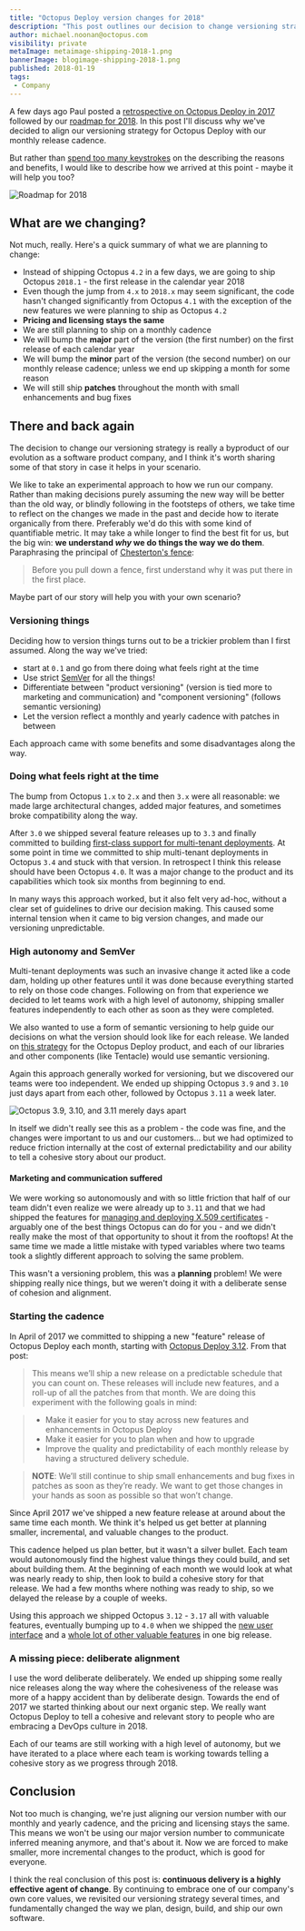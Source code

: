 ```yaml
---
title: "Octopus Deploy version changes for 2018"
description: "This post outlines our decision to change versioning strategy for Octopus Deploy to a style matching our iterative, monthly release cadence. It also describes how we arrived at our decision and how continuous delivery has fundamentally changed the way we plan, build, and release our software."
author: michael.noonan@octopus.com
visibility: private
metaImage: metaimage-shipping-2018-1.png
bannerImage: blogimage-shipping-2018-1.png
published: 2018-01-19
tags:
 - Company
---
```


A few days ago Paul posted a [retrospective on Octopus Deploy in 2017](reflections-2017.md) followed by our [roadmap for 2018](roadmap-2018.md). In this post I'll discuss why we've decided to align our versioning strategy for Octopus Deploy with our monthly release cadence.

But rather than [spend too many keystrokes](http://keysleft.com/) on the describing the reasons and benefits, I would like to describe how we arrived at this point - maybe it will help you too?

![Roadmap for 2018](blogimage-shipping-2018-1.png)

## What are we changing?

Not much, really. Here's a quick summary of what we are planning to change:

- Instead of shipping Octopus `4.2` in a few days, we are going to ship Octopus `2018.1` - the first release in the calendar year 2018
- Even though the jump from `4.x` to `2018.x` may seem significant, the code hasn't changed significantly from Octopus `4.1` with the exception of the new features we were planning to ship as Octopus `4.2`
- **Pricing and licensing stays the same**
- We are still planning to ship on a monthly cadence
- We will bump the **major** part of the version (the first number) on the first release of each calendar year
- We will bump the **minor** part of the version (the second number) on our monthly release cadence; unless we end up skipping a month for some reason
- We will still ship **patches** throughout the month with small enhancements and bug fixes

## There and back again

The decision to change our versioning strategy is really a byproduct of our evolution as a software product company, and I think it's worth sharing some of that story in case it helps in your scenario.

We like to take an experimental approach to how we run our company. Rather than making decisions purely assuming the new way will be better than the old way, or blindly following in the footsteps of others, we take time to reflect on the changes we made in the past and decide how to iterate organically from there. Preferably we'd do this with some kind of quantifiable metric. It may take a while longer to find the best fit for us, but the big win: **we understand _why_ we do things the way we do them**. Paraphrasing the principal of [Chesterton's fence](https://en.wikipedia.org/wiki/Wikipedia:Chesterton%27s_fence):

> Before you pull down a fence, first understand why it was put there in the first place.

Maybe part of our story will help you with your own scenario?

### Versioning things

Deciding how to version things turns out to be a trickier problem than I first assumed. Along the way we've tried:

- start at `0.1` and go from there doing what feels right at the time
- Use strict [SemVer](https://semver.org) for all the things!
- Differentiate between "product versioning" (version is tied more to marketing and communication) and "component versioning" (follows semantic versioning)
- Let the version reflect a monthly and yearly cadence with patches in between

Each approach came with some benefits and some disadvantages along the way.

### Doing what feels right at the time

The bump from Octopus `1.x` to `2.x` and then `3.x` were all reasonable: we made large architectural changes, added major features, and sometimes broke compatibility along the way.

After `3.0` we shipped several feature releases up to `3.3` and finally committed to building [first-class support for multi-tenant deployments](https://octopus.com/multi-tenant-deployments). At some point in time we committed to ship multi-tenant deployments in Octopus `3.4` and stuck with that version. In retrospect I think this release should have been Octopus `4.0`. It was a major change to the product and its capabilities which took six months from beginning to end.

In many ways this approach worked, but it also felt very ad-hoc, without a clear set of guidelines to drive our decision making. This caused some internal tension when it came to big version changes, and made our versioning unpredictable.

### High autonomy and SemVer

Multi-tenant deployments was such an invasive change it acted like a code dam, holding up other features until it was done because everything started to rely on those code changes. Following on from that experience we decided to let teams work with a high level of autonomy, shipping smaller features independently to each other as soon as they were completed.

We also wanted to use a form of semantic versioning to help guide our decisions on what the version should look like for each release. We landed on [this strategy](https://octopus.com/docs/administration/upgrading#Upgrading-HowweversionOctopusDeploy) for the Octopus Deploy product, and each of our libraries and other components (like Tentacle) would use semantic versioning.

Again this approach generally worked for versioning, but we discovered our teams were too independent. We ended up shipping Octopus `3.9` and `3.10` just days apart from each other, followed by Octopus `3.11` a week later.

![Octopus 3.9, 3.10, and 3.11 merely days apart](version-change-2018-too-quickly.png)

In itself we didn't really see this as a problem - the code was fine, and the changes were important to us and our customers... but we had optimized to reduce friction internally at the cost of external predictability and our ability to tell a cohesive story about our product.

#### Marketing and communication suffered

We were working so autonomously and with so little friction that half of our team didn't even realize we were already up to `3.11` and that we had shipped the features for [managing and deploying X.509 certificates](https://octopus.com/certificates) - arguably one of the best things Octopus can do for you - and we didn't really make the most of that opportunity to shout it from the rooftops! At the same time we made a little mistake with typed variables where two teams took a slightly different approach to solving the same problem.

This wasn't a versioning problem, this was a **planning** problem! We were shipping really nice things, but we weren't doing it with a deliberate sense of cohesion and alignment.

### Starting the cadence

In April of 2017 we committed to shipping a new "feature" release of Octopus Deploy each month, starting with [Octopus Deploy 3.12](/blog/2017-04/octopus-april-release.md). From that post:

> This means we’ll ship a new release on a predictable schedule that you can count on. These releases will include new features, and a roll-up of all the patches from that month.  We are doing this experiment with the following goals in mind:

> - Make it easier for you to stay across new features and enhancements in Octopus Deploy
> - Make it easier for you to plan when and how to upgrade
> - Improve the quality and predictability of each monthly release by having a structured delivery schedule.

> **NOTE**: We’ll still continue to ship small enhancements and bug fixes in patches as soon as they’re ready.  We want to get those changes in your hands as soon as possible so that won’t change.

Since April 2017 we've shipped a new feature release at around about the same time each month. We think it's helped us get better at planning smaller, incremental, and valuable changes to the product.

This cadence helped us plan better, but it wasn't a silver bullet. Each team would autonomously find the highest value things they could build, and set about building them. At the beginning of each month we would look at what was nearly ready to ship, then look to build a cohesive story for that release. We had a few months where nothing was ready to ship, so we delayed the release by a couple of weeks.

Using this approach we shipped Octopus `3.12` - `3.17` all with valuable features, eventually bumping up to `4.0` when we shipped the [new user interface](/blog/2017-11/octopus-release-4-0.md) and a [whole lot of other valuable features](/blog/2017-10/octopus-v4-blog-series-kickoff.md) in one big release.

### A missing piece: deliberate alignment

I use the word deliberate deliberately. We ended up shipping some really nice releases along the way where the cohesiveness of the release was more of a happy accident than by deliberate design. Towards the end of 2017 we started thinking about our next organic step. We really want Octopus Deploy to tell a cohesive and relevant story to people who are embracing a DevOps culture in 2018.

Each of our teams are still working with a high level of autonomy, but we have iterated to a place where each team is working towards telling a cohesive story as we progress through 2018.

## Conclusion

Not too much is changing, we're just aligning our version number with our monthly and yearly cadence, and the pricing and licensing stays the same. This means we won't be using our major version number to communicate inferred meaning anymore, and that's about it. Now we are forced to make smaller, more incremental changes to the product, which is good for everyone.

I think the real conclusion of this post is: **continuous delivery is a highly effective agent of change**. By continuing to embrace one of our company's own core values, we revisited our versioning strategy several times, and fundamentally changed the way we plan, design, build, and ship our own software.
